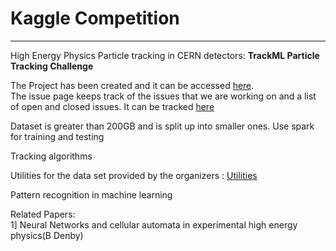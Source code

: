 # Kaggle Competition
----
High Energy Physics Particle tracking in CERN detectors: **TrackML Particle Tracking Challenge**

The Project has been created and it can be accessed [here](https://github.com/SumaDodo/Kaggle_Competition/projects).  
The issue page keeps track of the issues that we are working on and a list of open and closed issues. It can be tracked [here](https://github.com/SumaDodo/Kaggle_Competition/issues)


Dataset is greater than 200GB and is split up into smaller ones. 
Use spark for training and testing 

Tracking algorithms

Utilities for the data set provided by the organizers : [Utilities](https://github.com/LAL/trackml-library) 

Pattern recognition in machine learning

Related Papers:  
1] Neural Networks and cellular automata in experimental high energy physics(B Denby) 
